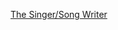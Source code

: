 ---
layout: post
wordpress_id: 1108
wordpress_url: http://noesbueno.com/archives/1108
date: '2011-04-23 15:52:52 -0500'
date_gmt: '2011-04-23 20:52:52 -0500'
body: |
  <p><a href="http://www.youtube.com/watch?v=tkYs6MMwjLM">The Singer/Song Writer</a></p>
---